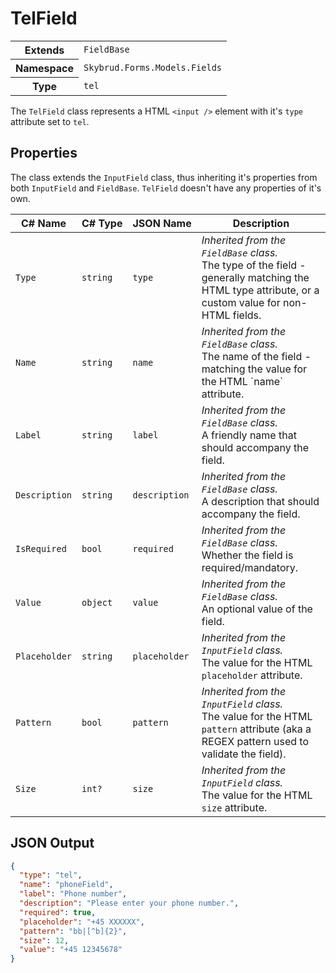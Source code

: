 # TelField

<table class="table details lined">
    <tr>
        <th>Extends</th>
        <td><code>FieldBase</code></td>
    </tr>
    <tr>
        <th>Namespace</th>
        <td><code>Skybrud.Forms.Models.Fields</code></td>
    </tr>
    <tr>
        <th>Type</th>
        <td><code>tel</code></td>
    </tr>
</table>

The `TelField` class represents a HTML `<input />` element with it's `type` attribute set to `tel`. 

## Properties

The class extends the `InputField` class, thus inheriting it's properties from both `InputField` and `FieldBase`. `TelField` doesn't have any properties of it's own.

<table class="table list border zebra">
    <thead>
        <tr>
            <th>C#&nbsp;Name</th>
            <th>C#&nbsp;Type</th>
            <th>JSON&nbsp;Name</th>
            <th>Description</th>
        </tr>
    </thead>
    <tbody>
        <tr>
            <td><code>Type</code></td>
            <td><code>string</code></td>
            <td><code>type</code></td>
            <td>
                <em>Inherited from the <code>FieldBase</code> class.</em><br />
                The type of the field - generally matching the HTML <c>type</c> attribute, or a custom value for non-HTML fields.
            </td>
        </tr>
        <tr>
            <td><code>Name</code></td>
            <td><code>string</code></td>
            <td><code>name</code></td>
            <td>
                <em>Inherited from the <code>FieldBase</code> class.</em><br />
                The name of the field - matching the value for the HTML `name` attribute.
            </td>
        </tr>
        <tr>
            <td><code>Label</code></td>
            <td><code>string</code></td>
            <td><code>label</code></td>
            <td>
                <em>Inherited from the <code>FieldBase</code> class.</em><br />
                A friendly name that should accompany the field.
            </td>
        </tr>
        <tr>
            <td><code>Description</code></td>
            <td><code>string</code></td>
            <td><code>description</code></td>
            <td>
                <em>Inherited from the <code>FieldBase</code> class.</em><br />
                A description that should accompany the field.
            </td>
        </tr>
        <tr>
            <td><code>IsRequired</code></td>
            <td><code>bool</code></td>
            <td><code>required</code></td>
            <td>
                <em>Inherited from the <code>FieldBase</code> class.</em><br />
                Whether the field is required/mandatory.
            </td>
        </tr>
        <tr>
            <td><code>Value</code></td>
            <td><code>object</code></td>
            <td><code>value</code></td>
            <td>
                <em>Inherited from the <code>FieldBase</code> class.</em><br />
                An optional value of the field.
            </td>
        </tr>
        <tr>
            <td><code>Placeholder</code></td>
            <td><code>string</code></td>
            <td><code>placeholder</code></td>
            <td>
                <em>Inherited from the <code>InputField</code> class.</em><br />
                The value for the HTML <code>placeholder</code> attribute.
            </td>
        </tr>
        <tr>
            <td><code>Pattern</code></td>
            <td><code>bool</code></td>
            <td><code>pattern</code></td>
            <td>
                <em>Inherited from the <code>InputField</code> class.</em><br />
                The value for the HTML <code>pattern</code> attribute (aka a REGEX pattern used to validate the field).
            </td>
        </tr>
        <tr>
            <td><code>Size</code></td>
            <td><code>int?</code></td>
            <td><code>size</code></td>
            <td>
                <em>Inherited from the <code>InputField</code> class.</em><br />
                The value for the HTML <code>size</code> attribute.
            </td>
        </tr>
    </tbody>
</table>

## JSON Output

```json
{
  "type": "tel",
  "name": "phoneField",
  "label": "Phone number",
  "description": "Please enter your phone number.",
  "required": true,
  "placeholder": "+45 XXXXXX",
  "pattern": "bb|[^b]{2}",
  "size": 12,
  "value": "+45 12345678"
}
```